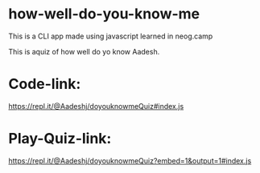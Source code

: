 # how-well-do-you-know-me

This is a CLI app made using javascript learned in neog.camp

This is aquiz of how well do yo know Aadesh.

# Code-link:
https://repl.it/@Aadeshj/doyouknowmeQuiz#index.js

# Play-Quiz-link:
https://repl.it/@Aadeshj/doyouknowmeQuiz?embed=1&output=1#index.js


